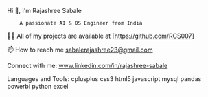 Hi 👋, I'm Rajashree Sabale

        A passionate AI & DS Engineer from India
        
👨‍💻 All of my projects are available at [https://github.com/RCS007]

📫 How to reach me sabalerajashree23@gmail.com

Connect with me:
 www.linkedin.com/in/rajashree-sabale

 Languages and Tools:
 cplusplus css3 html5 javascript  mysql  pandas powerbi python excel

 
